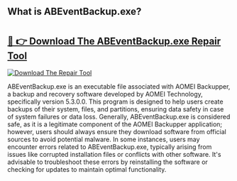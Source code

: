 ## What is ABEventBackup.exe? 

# <h2><a href="https://exedetect.com/download.php?ABEventBackup.exe">🔗 👉 Download The ABEventBackup.exe Repair Tool</a></h2>

[![Download The Repair Tool](https://exedetect.com/download-button.jpg)](https://exedetect.com/download.php?ABEventBackup.exe)

ABEventBackup.exe is an executable file associated with AOMEI Backupper, a backup and recovery software developed by AOMEI Technology, specifically version 5.3.0.0. This program is designed to help users create backups of their system, files, and partitions, ensuring data safety in case of system failures or data loss. Generally, ABEventBackup.exe is considered safe, as it is a legitimate component of the AOMEI Backupper application; however, users should always ensure they download software from official sources to avoid potential malware. In some instances, users may encounter errors related to ABEventBackup.exe, typically arising from issues like corrupted installation files or conflicts with other software. It's advisable to troubleshoot these errors by reinstalling the software or checking for updates to maintain optimal functionality.